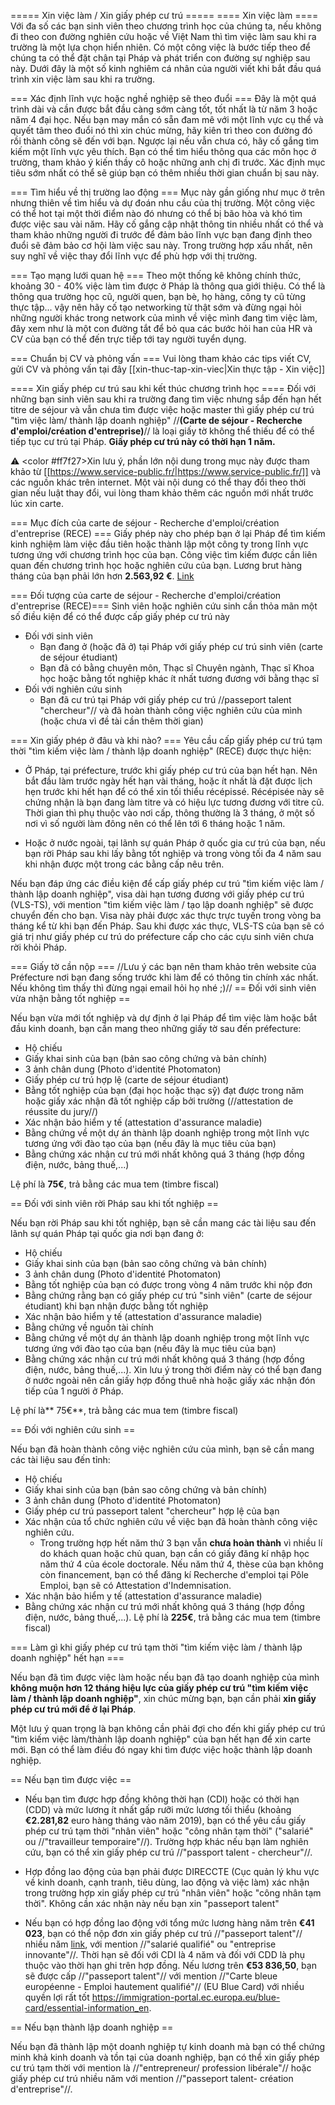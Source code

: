 ===== Xin việc làm / Xin giấy phép cư trú =====
==== Xin việc làm ====
Với đa số các bạn sinh viên theo chương trình học của chúng ta, nếu không đi theo con đường nghiên cứu hoặc về Việt Nam thì tìm việc làm sau khi ra trường là một lựa chọn hiển nhiên. Có một công việc là bước tiếp theo để chúng ta có thể đặt chân tại Pháp và phát triển con đường sự nghiệp sau này. Dưới đây là một số kinh nghiêm cá nhân của người viết khi bắt đầu quá trình xin việc làm sau khi ra trường.

=== Xác định lĩnh vực hoặc nghề nghiệp sẽ theo đuổi ===
Đây là một quá trình dài và cần được bắt đầu càng sớm càng tốt, tốt nhất là từ năm 3 hoặc năm 4 đại học. Nếu bạn may mắn có sẵn đam mê với một lĩnh vực cụ thể và quyết tâm theo đuổi nó thì xin chúc mừng, hãy kiên trì theo con đường đó rồi thành công sẽ đến với bạn. Ngược lại nếu vẫn chưa có, hãy cố gắng tìm kiếm một lĩnh vực yêu thích. Bạn có thể tìm hiểu thông qua các môn học ở trường, tham khảo ý kiến thầy cô hoặc những anh chị đi trước. Xác định mục tiêu sớm nhất có thể sẽ giúp bạn có thêm nhiều thời gian chuẩn bị sau này.

=== Tìm hiểu về thị trường lao động ===
Mục này gần giống như mục ở trên nhưng thiên về tìm hiểu và dự đoán nhu cầu của thị trường. Một công việc có thể hot tại một thời điểm nào đó nhưng có thể bị bão hòa và khó tìm được việc sau vài năm. Hãy cố gắng cập nhật thông tin nhiều nhất có thể và tham khảo những người đi trước để đảm bảo lĩnh vực bạn đang định theo đuổi sẽ đảm bảo cơ hội làm việc sau này. Trong trường hợp xấu nhất, nên suy nghĩ về việc thay đổi lĩnh vực để phù hợp với thị trường.

=== Tạo mạng lưới quan hệ ===
Theo một thống kê không chính thức, khoảng 30 - 40% việc làm tìm được ở Pháp là thông qua giới thiệu. Có thể là thông qua trường học cũ, người quen, bạn bè, họ hàng, công ty cũ từng thực tập... vậy nên hãy cố tạo networking từ thật sớm và đừng ngại hỏi những người khác trong network của mình về việc mình đang tìm việc làm, đây xem như là một con đường tắt để bỏ qua các bước hỏi han của HR và CV của bạn có thể đến trực tiếp tới tay người tuyển dụng.

=== Chuẩn bị CV và phỏng vấn ===
Vui lòng tham khảo các tips viết CV, gửi CV và phỏng vấn tại đây [[xin-thuc-tap-xin-viec|Xin thực tập - Xin việc]]

==== Xin giấy phép cư trú sau khi kết thúc chương trình học ====
Đối với những bạn sinh viên sau khi ra trường đang tìm việc nhưng sắp đến hạn hết titre de séjour và vẫn chưa tìm được việc hoặc master thì
giấy phép cư trú "tìm việc làm/ thành lập doanh nghiệp" //**(Carte de séjour - Recherche d'emploi/création d'entreprise)**// là loại giấy tờ không thể thiếu để có thể tiếp tục cư trú tại Pháp. **Giấy phép cư trú này có thời hạn 1 năm.**

⚠️ <color #ff7f27>Xin lưu ý, phần lớn nội dung trong mục này được tham khảo từ [[https://www.service-public.fr/|https://www.service-public.fr/]] và các nguồn khác trên internet. Một vài nội dung có thể thay đổi theo thời gian nếu luật thay đổi, vui lòng tham khảo thêm các nguồn mới nhất trước lúc xin carte.</color>

=== Mục đích của carte de séjour - Recherche d'emploi/création d'entreprise (RECE) ===
Giấy phép này cho phép bạn ở lại Pháp để tìm kiếm kinh nghiệm làm việc đầu tiên hoặc thành lập một công ty trong lĩnh vực tương ứng với chương trình học của bạn. Công việc tìm kiếm được cần liên quan đến chương trình học hoặc nghiên cứu của bạn. Lương brut hàng tháng của bạn phải lớn hơn **2.563,92 €**. [Link](https://www.demarches.interieur.gouv.fr/particuliers/carte-sejour-recherche-emploi-creation-entreprise)

=== Đối tượng của carte de séjour - Recherche d'emploi/création d'entreprise (RECE)===
Sinh viên hoặc nghiên cứu sinh cần thỏa mãn một số điều kiện để có thể được cấp giấy phép cư trú này

- Đối với sinh viên
  - Bạn đang ở (hoặc đã ở) tại Pháp với giấy phép cư trú sinh viên (carte de séjour étudiant)
  - Bạn đã có bằng chuyên môn, Thạc sĩ Chuyên ngành, Thạc sĩ Khoa học hoặc bằng tốt nghiệp khác ít nhất tương đương với bằng thạc sĩ
- Đối với nghiên cứu sinh
  - Bạn đã cư trú tại Pháp với giấy phép cư trú //passeport talent "chercheur"// và đã hoàn thành công việc nghiên cứu của mình (hoặc chưa vì đề tài cần thêm thời gian)

=== Xin giấy phép ở đâu và khi nào? ===
Yêu cầu cấp giấy phép cư trú tạm thời "tìm kiếm việc làm / thành lập doanh nghiệp" (RECE) được thực hiện:

- Ở Pháp, tại préfecture, trước khi giấy phép cư trú của bạn hết hạn. Nên bắt đầu làm trước ngày hết hạn vài tháng, hoặc ít nhất là đặt được lịch hẹn trước khi hết hạn để có thể xin tối thiểu récépissé. Récépisée này sẽ chứng nhận là bạn đang làm titre và có hiệu lực tương đương với titre cũ. Thời gian thì phụ thuộc vào nơi cấp, thông thường là 3 tháng, ở một số nơi vì số người làm đông nên có thể lên tới 6 tháng hoặc 1 năm.

- Hoặc ở nước ngoài, tại lãnh sự quán Pháp ở quốc gia cư trú của bạn, nếu bạn rời Pháp sau khi lấy bằng tốt nghiệp và trong vòng tối đa 4 năm sau khi nhận được một trong các bằng cấp nêu trên.

Nếu bạn đáp ứng các điều kiện để cấp giấy phép cư trú "tìm kiếm việc làm / thành lập doanh nghiệp", visa dài hạn tương đương với giấy phép cư trú (VLS-TS), với mention "tìm kiếm việc làm / tạo lập doanh nghiệp" sẽ được chuyển đến cho bạn. Visa này phải được xác thực trực tuyến trong vòng ba tháng kể từ khi bạn đến Pháp. Sau khi được xác thực, VLS-TS của bạn sẽ có giá trị như giấy phép cư trú do préfecture cấp cho các cựu sinh viên chưa rời khỏi Pháp.

=== Giấy tờ cần nộp ===
//Lưu ý các bạn nên tham khảo trên website của Préfecture nơi bạn đang sống trước khi làm để có thông tin chính xác nhất. Nếu không tìm thấy thì đừng ngại email hỏi họ nhé ;)//
== Đối với sinh viên vừa nhận bằng tốt nghiệp ==

Nếu bạn vừa mới tốt nghiệp và dự định ở lại Pháp để tìm việc làm hoặc bắt đầu kinh doanh, bạn cần mang theo những giấy tờ sau đến préfecture:

- Hộ chiếu
- Giấy khai sinh của bạn (bản sao công chứng và bản chính)
- 3 ảnh chân dung (Photo d'identité Photomaton)
- Giấy phép cư trú hợp lệ (carte de séjour étudiant)
- Bằng tốt nghiệp của bạn (đại học hoặc thạc sỹ) đạt được trong năm hoặc giấy xác nhận đã tốt nghiệp cấp bởi trường (//attestation de réussite du jury//)
- Xác nhận bảo hiểm y tế (attestation d'assurance maladie)
- Bằng chứng về một dự án thành lập doanh nghiệp trong một lĩnh vực tương ứng với đào tạo của bạn (nếu đây là mục tiêu của bạn)
- Bằng chứng xác nhận cư trú mới nhất không quá 3 tháng (hợp đồng điện, nước, bảng thuế,...)

Lệ phí là **75€**, trả bằng các mua tem (timbre fiscal)

== Đối với sinh viên rời Pháp sau khi tốt nghiệp ==

Nếu bạn rời Pháp sau khi tốt nghiệp, bạn sẽ cần mang các tài liệu sau đến lãnh sự quán Pháp tại quốc gia nơi bạn đang ở:

- Hộ chiếu
- Giấy khai sinh của bạn (bản sao công chứng và bản chính)
- 3 ảnh chân dung (Photo d'identité Photomaton)
- Bằng tốt nghiệp của bạn có được trong vòng 4 năm trước khi nộp đơn
- Bằng chứng rằng bạn có giấy phép cư trú "sinh viên" (carte de séjour étudiant) khi bạn nhận được bằng tốt nghiệp
- Xác nhận bảo hiểm y tế (attestation d'assurance maladie)
- Bằng chứng về nguồn tài chính
- Bằng chứng về một dự án thành lập doanh nghiệp trong một lĩnh vực tương ứng với đào tạo của bạn (nếu đây là mục tiêu của bạn)
- Bằng chứng xác nhận cư trú mới nhất không quá 3 tháng (hợp đồng điện, nước, bảng thuế,...). Xin lưu ý trong thời điểm này có thể bạn đang ở nước ngoài nên cần giấy hợp đồng thuê nhà hoặc giấy xác nhận đón tiếp của 1 người ở Pháp.

Lệ phí là** 75€**, trả bằng các mua tem (timbre fiscal)

== Đối với nghiên cứu sinh ==

Nếu bạn đã hoàn thành công việc nghiên cứu của mình, bạn sẽ cần mang các tài liệu sau đến tỉnh:

- Hộ chiếu
- Giấy khai sinh của bạn (bản sao công chứng và bản chính)
- 3 ảnh chân dung (Photo d'identité Photomaton)
- Giấy phép cư trú passeport talent "chercheur" hợp lệ của bạn
- Xác nhận của tổ chức nghiên cứu về việc bạn đã hoàn thành công việc nghiên cứu.
  - Trong trường hợp hết năm thứ 3 bạn vẫn **chưa hoàn thành** vì nhiều lí do khách quan hoặc chủ quan, bạn cần có giấy đăng kí nhập học năm thứ 4 của école doctorale. Nếu năm thứ 4, thèse của bạn không còn financement, bạn có thể đăng kí Recherche d'emploi tại Pôle Emploi, bạn sẽ có Attestation d'Indemnisation.
- Xác nhận bảo hiểm y tế (attestation d'assurance maladie)
- Bằng chứng xác nhận cư trú mới nhất không quá 3 tháng (hợp đồng điện, nước, bảng thuế,...).
  Lệ phí là **225€**, trả bằng các mua tem (timbre fiscal)

=== Làm gì khi giấy phép cư trú tạm thời "tìm kiếm việc làm / thành lập doanh nghiệp" hết hạn ===

Nếu bạn đã tìm được việc làm hoặc nếu bạn đã tạo doanh nghiệp của mình **không muộn hơn 12 tháng hiệu lực của giấy phép cư trú "tìm kiếm việc làm / thành lập doanh nghiệp"**, xin chúc mừng bạn, bạn cần phải **xin giấy phép cư trú mới để ở lại Pháp**.

Một lưu ý quan trọng là bạn không cần phải đợi cho đến khi giấy phép cư trú "tìm kiếm việc làm/thành lập doanh nghiệp" của bạn hết hạn để xin carte mới. Bạn có thể làm điều đó ngay khi tìm được việc hoặc thành lập doanh nghiệp.

== Nếu bạn tìm được việc ==

- Nếu bạn tìm được hợp đồng không thời hạn (CDI) hoặc có thời hạn (CDD) và mức lương ít nhất gấp rưỡi mức lương tối thiểu (khoảng **€2.281,82** euro hàng tháng vào năm 2019), bạn có thể yêu cầu giấy phép cư trú tạm thời "nhân viên" hoặc "công nhân tạm thời" ("salarié" ou //"travailleur temporaire"//). Trường hợp khác nếu bạn làm nghiên cứu, bạn có thể xin giấy phép cư trú //"passport talent - chercheur"//.

- Hợp đồng lao động của bạn phải được DIRECCTE (Cục quản lý khu vực về kinh doanh, cạnh tranh, tiêu dùng, lao động và việc làm) xác nhận trong trường hợp xin giấy phép cư trú "nhân viên" hoặc "công nhân tạm thời". Không cần xác nhận này nếu bạn xin "passeport talent"

- Nếu bạn có hợp đồng lao động với tổng mức lương hàng năm trên **€41 023**, bạn có thể nộp đơn xin giấy phép cư trú //"passeport talent"// nhiều năm [link](https://www.service-public.fr/particuliers/vosdroits/F16922), với mention //"salarié qualifié" ou "entreprise innovante"//. Thời hạn sẽ đối với CDI là 4 năm và đối với CDD là phụ thuộc vào thời hạn ghi trên hợp đồng. Nếu lương trên **€53 836,50**, bạn sẽ được cấp //"passeport talent"// với mention //"Carte bleue européenne - Emploi hautement qualifié"// (EU Blue Card) với nhiều quyền lợi rất tốt https://immigration-portal.ec.europa.eu/blue-card/essential-information_en.

== Nếu bạn thành lập doanh nghiệp ==

Nếu bạn đã thành lập một doanh nghiệp tự kinh doanh mà bạn có thể chứng minh khả kinh doanh và tồn tại của doanh nghiệp, bạn có thể xin giấy phép cư trú tạm thời với mention là //"entrepreneur/ profession libérale"// hoặc giấy phép cư trú nhiều năm với mention //"passeport talent- création d'entreprise"//.
